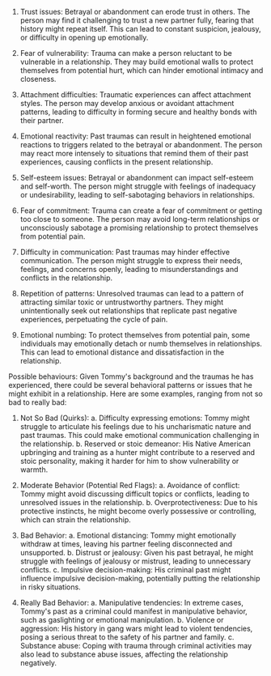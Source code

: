 1. Trust issues: Betrayal or abandonment can erode trust in others. The person may find it challenging to trust a new partner fully, fearing that history might repeat itself. This can lead to constant suspicion, jealousy, or difficulty in opening up emotionally.
    
2. Fear of vulnerability: Trauma can make a person reluctant to be vulnerable in a relationship. They may build emotional walls to protect themselves from potential hurt, which can hinder emotional intimacy and closeness.
    
3. Attachment difficulties: Traumatic experiences can affect attachment styles. The person may develop anxious or avoidant attachment patterns, leading to difficulty in forming secure and healthy bonds with their partner.
    
4. Emotional reactivity: Past traumas can result in heightened emotional reactions to triggers related to the betrayal or abandonment. The person may react more intensely to situations that remind them of their past experiences, causing conflicts in the present relationship.
    
5. Self-esteem issues: Betrayal or abandonment can impact self-esteem and self-worth. The person might struggle with feelings of inadequacy or undesirability, leading to self-sabotaging behaviors in relationships.
    
6. Fear of commitment: Trauma can create a fear of commitment or getting too close to someone. The person may avoid long-term relationships or unconsciously sabotage a promising relationship to protect themselves from potential pain.
    
7. Difficulty in communication: Past traumas may hinder effective communication. The person might struggle to express their needs, feelings, and concerns openly, leading to misunderstandings and conflicts in the relationship.
    
8. Repetition of patterns: Unresolved traumas can lead to a pattern of attracting similar toxic or untrustworthy partners. They might unintentionally seek out relationships that replicate past negative experiences, perpetuating the cycle of pain.
    
9. Emotional numbing: To protect themselves from potential pain, some individuals may emotionally detach or numb themselves in relationships. This can lead to emotional distance and dissatisfaction in the relationship.

Possible behaviours:
Given Tommy's background and the traumas he has experienced, there could be several behavioral patterns or issues that he might exhibit in a relationship. Here are some examples, ranging from not so bad to really bad:

1. Not So Bad (Quirks): a. Difficulty expressing emotions: Tommy might struggle to articulate his feelings due to his uncharismatic nature and past traumas. This could make emotional communication challenging in the relationship. b. Reserved or stoic demeanor: His Native American upbringing and training as a hunter might contribute to a reserved and stoic personality, making it harder for him to show vulnerability or warmth.
    
2. Moderate Behavior (Potential Red Flags): a. Avoidance of conflict: Tommy might avoid discussing difficult topics or conflicts, leading to unresolved issues in the relationship. b. Overprotectiveness: Due to his protective instincts, he might become overly possessive or controlling, which can strain the relationship.
    
3. Bad Behavior: a. Emotional distancing: Tommy might emotionally withdraw at times, leaving his partner feeling disconnected and unsupported. b. Distrust or jealousy: Given his past betrayal, he might struggle with feelings of jealousy or mistrust, leading to unnecessary conflicts. c. Impulsive decision-making: His criminal past might influence impulsive decision-making, potentially putting the relationship in risky situations.
    
4. Really Bad Behavior: a. Manipulative tendencies: In extreme cases, Tommy's past as a criminal could manifest in manipulative behavior, such as gaslighting or emotional manipulation. b. Violence or aggression: His history in gang wars might lead to violent tendencies, posing a serious threat to the safety of his partner and family. c. Substance abuse: Coping with trauma through criminal activities may also lead to substance abuse issues, affecting the relationship negatively.